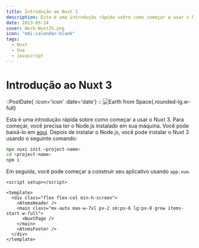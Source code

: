 ```yaml
---
title: Introdução ao Nuxt 3
description: Esta é uma introdução rápida sobre como começar a usar o Nuxt 3.
date: 2023-05-24
cover: Work-NuxtJS.png
icon: "mdi:calendar-blank"
tags:
  - Nuxt
  - Vue
  - Javascript
---
```


# Introdução ao Nuxt 3

::PostDate{ :icon='icon' :date='date'}
::
![Earth from Space](/images/blog/Work-NuxtJS.png){.rounded-lg.w-full}

Esta é uma introdução rápida sobre como começar a usar o Nuxt 3. Para começar, você precisa ter o Node.js instalado em sua máquina. Você pode baixá-lo em [aqui](https://nodejs.org/en/download/). Depois de instalar o Node.js, você pode instalar o Nuxt 3 usando o seguinte comando:

```bash
npx nuxi init <project-name>
cd <project-name>
npm i
```

Em seguida, você pode começar a construir seu aplicativo usando `app.vue`.

```vue
<script setup></script>

<template>
  <div class="flex flex-col min-h-screen">
    <AtomsHeader />
    <main class="mx-auto max-w-7xl px-2 sm:px-6 lg:px-8 grow items-start w-full">
      <NuxtPage />
    </main>
    <AtomsFooter />
  </div>
</template>
```
